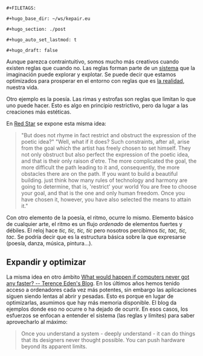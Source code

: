 ```{=org}
#+FILETAGS: 
```
```{=org}
#+hugo_base_dir: ~/ws/kepair.eu
```
```{=org}
#+hugo_section: ./post
```
```{=org}
#+hugo_auto_set_lastmod: t
```
```{=org}
#+hugo_draft: false
```
Aunque parezca contraintuitivo, somos mucho más creativos cuando existen
reglas que cuando no. Las reglas forman parte de un
[sistema](id:a16abdfa-bc16-4405-846d-1b45f69febd3) que la imaginación
puede explorar y explotar. Se puede decir que estamos optimizados para
prosperar en el entorno con reglas que es [la
realidad](id:06f4de37-4220-44e2-99ea-258654735544), nuestra vida.

Otro ejemplo es la poesía. Las rimas y estrofas son reglas que limitan
lo que uno puede hacer. Esto es algo en principio restrictivo, pero da
lugar a las creaciones más estéticas.

En [Red Star](id:b7265248-d11c-400d-b908-e08af69d276f) se expone esta
misma idea:

> \"But does not rhyme in fact restrict and obstruct the expression of
> the poetic idea?\" \"Well, what if it does? Such constraints, after
> all, arise from the goal which the artist has freely chosen to set
> himself. They not only obstruct but also perfect the expression of the
> poetic idea, and that is their only raison d\'etre. The more
> complicated the goal, the more difficult the path leading to it and,
> consequently, the more obstacles there are on the path. If you want to
> build a beautiful building. just think how many rules of technology
> and harmony are going to determine, that is, \'restrict\' your world
> You are free to choose your goal, and that is the one and only human
> freedom. Once you have chosen it, however, you have also selected the
> means to attain it.\"

Con otro elemento de la poesía, el ritmo, ocurre lo mismo. Elemento
básico de cualquier arte, el ritmo es un flujo *ordenado* de elementos
fuertes y débiles. El reloj hace *tic, tic, tic, tic* pero nosotros
percibimos *tic, tac, tic, tac*. Se podría decir que es la estructura
básica sobre la que expresarse (poesía, danza, música, pintura...).

## Expandir y optimizar

La misma idea en otro ámbito [What would happen if computers never got
any faster? -- Terence Eden's
Blog](https://shkspr.mobi/blog/2020/11/what-would-happen-if-computers-never-got-any-faster/).
En los últimos años hemos tenido acceso a ordenadores cada vez más
potentes, sin embargo las aplicaciones siguen siendo lentas al abrir y
pesadas. Esto es porque en lugar de optimizarlas, asumimos que hay más
memoria disponible. El blog da ejemplos donde eso no ocurre o ha dejado
de ocurrir. En esos casos, los esfuerzos se enfocan a entender el
sistema (las reglas y límites) para saber aprovecharlo al máximo:

> Once you understand a system - deeply understand - it can do things
> that its designers never thought possible. You can push hardware
> beyond its apparent limits.
